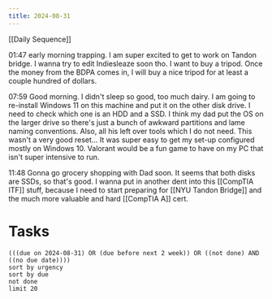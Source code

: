 ```yaml
---
title: 2024-08-31
---
```

[[Daily Sequence]]

01:47 early morning trapping. I am super excited to get to work on Tandon bridge. I wanna try to edit Indiesleaze soon tho. I want to buy a tripod. Once the money from the BDPA comes in, I will buy a nice tripod for at least a couple hundred of dollars. 

07:59 Good morning. I didn't sleep so good, too much dairy. I am going to re-install Windows 11 on this machine and put it on the other disk drive. I need to check which one is an HDD and a SSD. I think my dad put the OS on the larger drive so there's just a bunch of awkward partitions and lame naming conventions. Also, all his left over tools which I do not need. This wasn't a very good reset... It was super easy to get my set-up configured mostly on Windows 10. Valorant would be a fun game to have on my PC that isn't super intensive to run.

11:48 Gonna go grocery shopping with Dad soon. It seems that both disks are SSDs, so that's good. I wanna put in another dent into this [[CompTIA ITF]] stuff, because I need to start preparing for [[NYU Tandon Bridge]] and the much more valuable and hard [[CompTIA A]] cert.
# Tasks
```tasks
(((due on 2024-08-31) OR (due before next 2 week)) OR ((not done) AND ((no due date))))
sort by urgency
sort by due
not done
limit 20
```